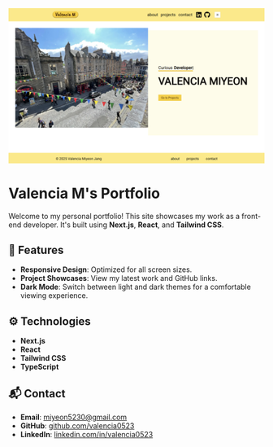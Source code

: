 ![Project Preview](public/images/readme-img.png)

# Valencia M's Portfolio

Welcome to my personal portfolio! This site showcases my work as a front-end developer. It's built using **Next.js**, **React**, and **Tailwind CSS**.

## 🚀 Features

- **Responsive Design**: Optimized for all screen sizes.
- **Project Showcases**: View my latest work and GitHub links.
- **Dark Mode**: Switch between light and dark themes for a comfortable viewing experience.

## ⚙️ Technologies

- **Next.js**
- **React**
- **Tailwind CSS**
- **TypeScript**

## 📬 Contact

- **Email**: miyeon5230@gmail.com
- **GitHub**: [github.com/valencia0523](https://github.com/valencia0523)
- **LinkedIn**: [linkedin.com/in/valencia0523](https://www.linkedin.com/in/valencia0523)
